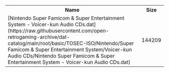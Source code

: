 <table>
<tr><th>Name</th><th>Size</th></tr>
<tr><td>[Nintendo Super Famicom & Super Entertainment System - Voicer-kun Audio CDs.dat](https://raw.githubusercontent.com/open-retrogaming-archive/dat-catalog/main/root/basic/TOSEC-ISO/Nintendo/Super Famicom & Super Entertainment System/Voicer-kun Audio CDs/Nintendo Super Famicom & Super Entertainment System - Voicer-kun Audio CDs.dat)</td><td>144209</td></tr>
</table>
